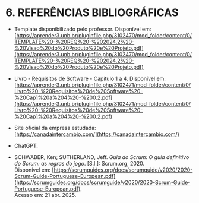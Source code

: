 # 6. REFERÊNCIAS BIBLIOGRÁFICAS

- Template disponibilizado pelo professor. Disponível em:  
  [https://aprender3.unb.br/pluginfile.php/3102470/mod_folder/content/0/TEMPLATE%20-%20REQ%20-%202024.2%20-%20Visao%20do%20Produto%20e%20Projeto.pdf](https://aprender3.unb.br/pluginfile.php/3102470/mod_folder/content/0/TEMPLATE%20-%20REQ%20-%202024.2%20-%20Visao%20do%20Produto%20e%20Projeto.pdf)

- Livro - Requisitos de Software - Capítulo 1 a 4. Disponível em:  
  [https://aprender3.unb.br/pluginfile.php/3102471/mod_folder/content/0/Livro%20-%20Requisitos%20de%20Software%20-%20Cap1%20a%204%20-%200.2.pdf](https://aprender3.unb.br/pluginfile.php/3102471/mod_folder/content/0/Livro%20-%20Requisitos%20de%20Software%20-%20Cap1%20a%204%20-%200.2.pdf)

- Site oficial da empresa estudada:  
  [https://canadaintercambio.com/](https://canadaintercambio.com/)

- ChatGPT.

- SCHWABER, Ken; SUTHERLAND, Jeff. *Guia do Scrum: O guia definitivo do Scrum: as regras do jogo*. [S.l.]: Scrum.org, 2020.  
  Disponível em: [https://scrumguides.org/docs/scrumguide/v2020/2020-Scrum-Guide-Portuguese-European.pdf](https://scrumguides.org/docs/scrumguide/v2020/2020-Scrum-Guide-Portuguese-European.pdf).  
  Acesso em: 21 abr. 2025.
